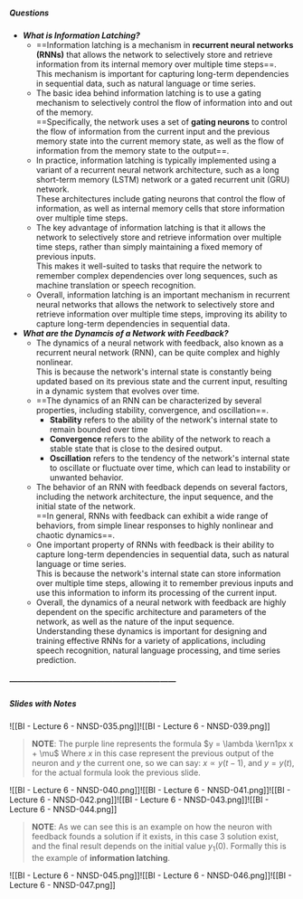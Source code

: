 ##### Questions
- ***What is Information Latching?***
	- ==Information latching is a mechanism in **recurrent neural networks (RNNs)** that allows the network to selectively store and retrieve information from its internal memory over multiple time steps==. <br>This mechanism is important for capturing long-term dependencies in sequential data, such as natural language or time series.
	- The basic idea behind information latching is to use a gating mechanism to selectively control the flow of information into and out of the memory. <br>==Specifically, the network uses a set of **gating neurons** to control the flow of information from the current input and the previous memory state into the current memory state, as well as the flow of information from the memory state to the output==.
	- In practice, information latching is typically implemented using a variant of a recurrent neural network architecture, such as a long short-term memory (LSTM) network or a gated recurrent unit (GRU) network. <br>These architectures include gating neurons that control the flow of information, as well as internal memory cells that store information over multiple time steps.
	- The key advantage of information latching is that it allows the network to selectively store and retrieve information over multiple time steps, rather than simply maintaining a fixed memory of previous inputs. <br>This makes it well-suited to tasks that require the network to remember complex dependencies over long sequences, such as machine translation or speech recognition.
	- Overall, information latching is an important mechanism in recurrent neural networks that allows the network to selectively store and retrieve information over multiple time steps, improving its ability to capture long-term dependencies in sequential data.
- ***What are the Dynamcis of a Network with Feedback?***
	- The dynamics of a neural network with feedback, also known as a recurrent neural network (RNN), can be quite complex and highly nonlinear. <br>This is because the network's internal state is constantly being updated based on its previous state and the current input, resulting in a dynamic system that evolves over time.
	- ==The dynamics of an RNN can be characterized by several properties, including stability, convergence, and oscillation==. 
		- **Stability** refers to the ability of the network's internal state to remain bounded over time
		- **Convergence** refers to the ability of the network to reach a stable state that is close to the desired output.
		- **Oscillation** refers to the tendency of the network's internal state to oscillate or fluctuate over time, which can lead to instability or unwanted behavior.
	- The behavior of an RNN with feedback depends on several factors, including the network architecture, the input sequence, and the initial state of the network. <br>==In general, RNNs with feedback can exhibit a wide range of behaviors, from simple linear responses to highly nonlinear and chaotic dynamics==.
	- One important property of RNNs with feedback is their ability to capture long-term dependencies in sequential data, such as natural language or time series. <br>This is because the network's internal state can store information over multiple time steps, allowing it to remember previous inputs and use this information to inform its processing of the current input.
	- Overall, the dynamics of a neural network with feedback are highly dependent on the specific architecture and parameters of the network, as well as the nature of the input sequence. <br>Understanding these dynamics is important for designing and training effective RNNs for a variety of applications, including speech recognition, natural language processing, and time series prediction.

##### —————————————————————
##### Slides with Notes
![[BI - Lecture 6 - NNSD-035.png]]![[BI - Lecture 6 - NNSD-039.png]]

> **NOTE**: 
> The purple line represents the formula $y = \lambda \kern1px x + \mu$
> Where $x$ in this case represent the previous output of the neuron and $y$ the current one, so we can say: $x \propto y(t-1)$, and $y = y(t)$, for the actual formula look the previous slide.

![[BI - Lecture 6 - NNSD-040.png]]![[BI - Lecture 6 - NNSD-041.png]]![[BI - Lecture 6 - NNSD-042.png]]![[BI - Lecture 6 - NNSD-043.png]]![[BI - Lecture 6 - NNSD-044.png]]

> **NOTE**:
> As we can see this is an example on how the neuron with feedback founds a solution if it exists, in this case 3 solution exist, and the final result depends on the initial value $y_1(0)$.
> Formally this is the example of **information latching**.

![[BI - Lecture 6 - NNSD-045.png]]![[BI - Lecture 6 - NNSD-046.png]]![[BI - Lecture 6 - NNSD-047.png]]
